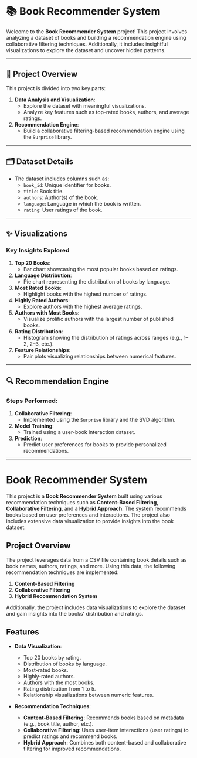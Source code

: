 # 📚 Book Recommender System

Welcome to the **Book Recommender System** project! This project involves analyzing a dataset of books and building a recommendation engine using collaborative filtering techniques. Additionally, it includes insightful visualizations to explore the dataset and uncover hidden patterns.

---

## 📂 Project Overview

This project is divided into two key parts:
1. **Data Analysis and Visualization**:
   - Explore the dataset with meaningful visualizations.
   - Analyze key features such as top-rated books, authors, and average ratings.
2. **Recommendation Engine**:
   - Build a collaborative filtering-based recommendation engine using the `Surprise` library.

---

## 🗂️ Dataset Details

- The dataset includes columns such as:
  - `book_id`: Unique identifier for books.
  - `title`: Book title.
  - `authors`: Author(s) of the book.
  - `language`: Language in which the book is written.
  - `rating`: User ratings of the book.

---

## ✨ Visualizations

### Key Insights Explored
1. **Top 20 Books**:
   - Bar chart showcasing the most popular books based on ratings.
2. **Language Distribution**:
   - Pie chart representing the distribution of books by language.
3. **Most Rated Books**:
   - Highlight books with the highest number of ratings.
4. **Highly Rated Authors**:
   - Explore authors with the highest average ratings.
5. **Authors with Most Books**:
   - Visualize prolific authors with the largest number of published books.
6. **Rating Distribution**:
   - Histogram showing the distribution of ratings across ranges (e.g., 1–2, 2–3, etc.).
7. **Feature Relationships**:
   - Pair plots visualizing relationships between numerical features.

---

## 🔍 Recommendation Engine

### Steps Performed:
1. **Collaborative Filtering**:
   - Implemented using the `Surprise` library and the SVD algorithm.
2. **Model Training**:
   - Trained using a user-book interaction dataset.
3. **Prediction**:
   - Predict user preferences for books to provide personalized recommendations.

---


# Book Recommender System

This project is a **Book Recommender System** built using various recommendation techniques such as **Content-Based Filtering**, **Collaborative Filtering**, and a **Hybrid Approach**. The system recommends books based on user preferences and interactions. The project also includes extensive data visualization to provide insights into the book dataset.

## Project Overview

The project leverages data from a CSV file containing book details such as book names, authors, ratings, and more. Using this data, the following recommendation techniques are implemented:

1. **Content-Based Filtering**
2. **Collaborative Filtering**
3. **Hybrid Recommendation System**

Additionally, the project includes data visualizations to explore the dataset and gain insights into the books' distribution and ratings.

## Features

- **Data Visualization**:
  - Top 20 books by rating.
  - Distribution of books by language.
  - Most-rated books.
  - Highly-rated authors.
  - Authors with the most books.
  - Rating distribution from 1 to 5.
  - Relationship visualizations between numeric features.

- **Recommendation Techniques**:
  - **Content-Based Filtering**: Recommends books based on metadata (e.g., book title, author, etc.).
  - **Collaborative Filtering**: Uses user-item interactions (user ratings) to predict ratings and recommend books.
  - **Hybrid Approach**: Combines both content-based and collaborative filtering for improved recommendations.


